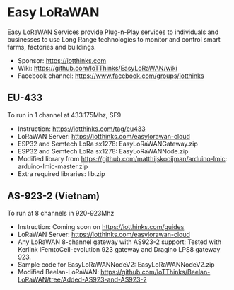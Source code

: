 # Easy LoRaWAN
Easy LoRaWAN Services provide Plug-n-Play services to individuals and businesses to use Long Range technologies to monitor and control smart farms, factories and buildings.
* Sponsor: https://iotthinks.com
* Wiki: https://github.com/IoTThinks/EasyLoRaWAN/wiki
* Facebook channel: https://www.facebook.com/groups/iotthinks

## EU-433
To run in 1 channel at 433.175Mhz, SF9
* Instruction: https://iotthinks.com/tag/eu433
* LoRaWAN Server: https://iotthinks.com/easylorawan-cloud
* ESP32 and Semtech LoRa sx1278: EasyLoRaWANGateway.zip
* ESP32 and Semtech LoRa sx1278: EasyLoRaWANNode.zip
* Modified library from https://github.com/matthijskooijman/arduino-lmic: arduino-lmic-master.zip
* Extra required libraries: lib.zip

## AS-923-2 (Vietnam)
To run at 8 channels in 920-923Mhz
* Instruction: Coming soon on https://iotthinks.com/guides
* LoRaWAN Server: https://iotthinks.com/easylorawan-cloud
* Any LoRaWAN 8-channel gateway with AS923-2 support: Tested with Kerlink iFemtoCeil-evolution 923 gateway and Dragino LPS8 gateway 923.
* Sample code for EasyLoRaWANNodeV2: EasyLoRaWANNodeV2.zip
* Modified Beelan-LoRaWAN: https://github.com/IoTThinks/Beelan-LoRaWAN/tree/Added-AS923-and-AS923-2
